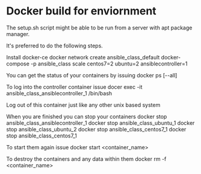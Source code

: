 # Docker build for enviornment

The setup.sh script might be able to be run from a server with apt package manager.

It's preferred to do the following steps.

Install docker-ce
docker network create ansible_class_default
docker-compose -p ansible_class scale centos7=2 ubuntu=2 ansiblecontroller=1

You can get the status of your containers by issuing
docker ps [--all]

To log into the controller container issue
docer exec -it ansible_class_ansiblecontroller_1 /bin/bash

Log out of this container just like any other unix based system

When you are finished you can stop your containers
docker stop ansible_class_ansiblecontroller_1
docker stop ansible_class_ubuntu_1
docker stop ansible_class_ubuntu_2
docker stop ansible_class_centos7_1
docker stop ansible_class_centos7_1 

To start them again issue 
docker start <container_name>

To destroy the containers and any data within them
docker rm -f <container_name>

